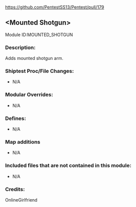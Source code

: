 https://github.com/PentestSS13/Pentest/pull/179

## \<Mounted Shotgun>
Module ID:MOUNTED_SHOTGUN

### Description:
Adds mounted shotgun arm.

### Shiptest Proc/File Changes:
- N/A

### Modular Overrides:
- N/A

### Defines:
- N/A

### Map additions
- N/A

### Included files that are not contained in this module:
- N/A

### Credits:
OnlineGirlfriend
